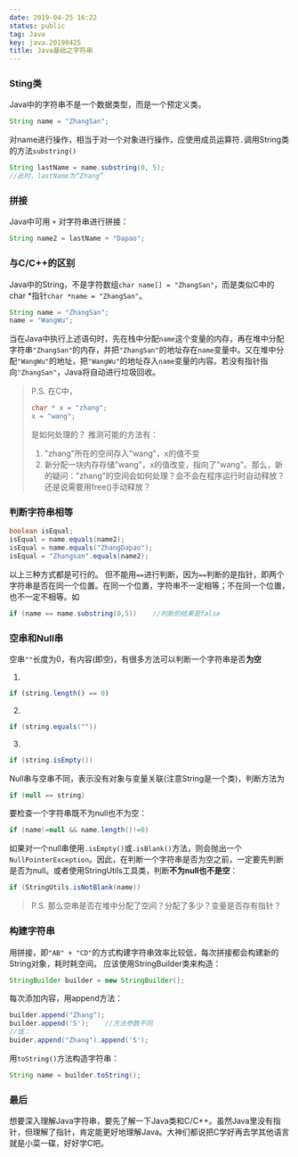 ```yaml
---
date: 2019-04-25 16:22
status: public
tag: Java
key: java.20190425
title: Java基础之字符串
---
```

### Sting类
Java中的字符串不是一个数据类型，而是一个预定义类。
```Java
String name = "ZhangSan";
```
对name进行操作，相当于对一个对象进行操作，应使用成员运算符`.`调用String类的方法`substring()`
```Java
String lastName = name.substring(0, 5);
//此时，lastName为“Zhang”
```
### 拼接
Java中可用 `+` 对字符串进行拼接：
```Java
String name2 = lastName + "Dapao";
```

### 与C/C++的区别
Java中的String，不是字符数组`char name[] = "ZhangSan"`，而是类似C中的char *指针`char *name = "ZhangSan"`。
```Java
String name = "ZhangSan";
name = "WangWu";
```
当在Java中执行上述语句时，先在栈中分配`name`这个变量的内存，再在堆中分配字符串`"ZhangSan"`的内存，并把`"ZhangSan"`的地址存在`name`变量中。又在堆中分配`"WangWu"`的地址，把`"WangWu"`的地址存入`name`变量的内容。若没有指针指向`"ZhangSan"`，Java将自动进行垃圾回收。

> P.S. 在C中，
> ```C
> char * x = "zhang";
> x = "wang";
> ```
> 是如何处理的？
> 推测可能的方法有：
>
> 1. "zhang"所在的空间存入"wang"，x的值不变
> 2. 新分配一块内存存储"wang"，x的值改变，指向了"wang"。那么，新的疑问："zhang"的空间会如何处理？会不会在程序运行时自动释放？还是说需要用free()手动释放？

### 判断字符串相等
```Java
boolean isEqual;
isEqual = name.equals(name2);
isEqual = name.equals("ZhangDapao");
isEqual = "Zhangsan".equals(name2);
```
以上三种方式都是可行的。
但不能用`==`进行判断，因为`==`判断的是指针，即两个字符串是否在同一个位置。在同一个位置，字符串不一定相等；不在同一个位置，也不一定不相等。如

```Java
if (name == name.substring(0,5))    //判断的结果是false
```
### 空串和Null串
空串`""`长度为0，有内容(即空)，有很多方法可以判断一个字符串是否**为空**

1. 

```javascript
if (string.length() == 0)
```

2. 

```java
if (string.equals(""))
```

3. 

```java
if (string.isEmpty())
```

Null串与空串不同，表示没有对象与变量关联(注意String是一个类)，判断方法为

```java
if (null == string)
```

要检查一个字符串既不为null也不为空：

```Java
if (name!=null && name.length()!=0)
```
如果对一个null串使用`.isEmpty()`或`.isBlank()`方法，则会抛出一个`NullPointerException`。因此，在判断一个字符串是否为空之前，一定要先判断是否为null。或者使用StringUtils工具类，判断**不为null也不是空**：

```java
if (StringUtils.isNotBlank(name))
```

> P.S.
> 那么空串是否在堆中分配了空间？分配了多少？变量是否存有指针？

### 构建字符串

用拼接，即`"AB" + "CD"`的方式构建字符串效率比较低，每次拼接都会构建新的String对象，耗时耗空间。
应该使用StringBuilder类来构造：

```Java
StringBuilder builder = new StringBuilder();
```
每次添加内容，用append方法：
```java
builder.append("Zhang");
builder.append('S');    //方法参数不同
//或：
buider.append("Zhang").append('S');
```
用`toString()`方法构造字符串：
```Java
String name = builder.toString();
```
### 最后
想要深入理解Java字符串，要先了解一下Java类和C/C++。虽然Java里没有指针，但理解了指针，肯定能更好地理解Java。大神们都说把C学好再去学其他语言就是小菜一碟，好好学C吧。